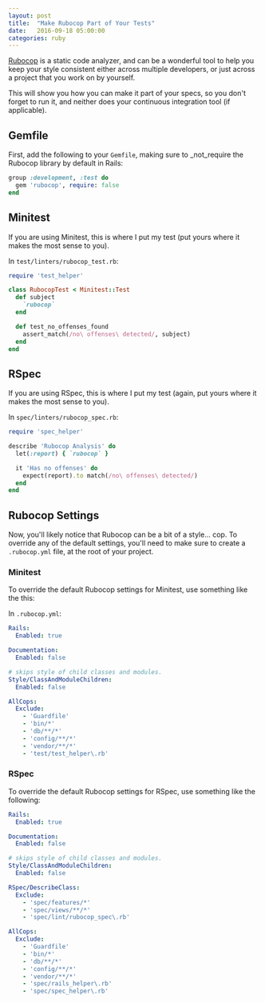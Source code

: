 ```yaml
---
layout: post
title:  "Make Rubocop Part of Your Tests"
date:   2016-09-18 05:00:00
categories: ruby
---
```


[Rubocop](http://batsov.com/rubocop/) is a static code analyzer, and can be a
wonderful tool to help you keep your style consistent either across multiple
developers, or just across a project that you work on by yourself.

This will show you how you can make it part of your specs, so you don't forget
to run it, and neither does your continuous integration tool (if applicable).

## Gemfile

First, add the following to your `Gemfile`, making sure to _not_require the
Rubocop library by default in Rails:

```ruby
group :development, :test do
  gem 'rubocop', require: false
end
```

## Minitest

If you are using Minitest, this is where I put my test (put yours where it makes
the most sense to you).

In `test/linters/rubocop_test.rb`:

```ruby
require 'test_helper'

class RubocopTest < Minitest::Test
  def subject
    `rubocop`
  end

  def test_no_offenses_found
    assert_match(/no\ offenses\ detected/, subject)
  end
end
```

## RSpec

If you are using RSpec, this is where I put my test (again, put yours where it
makes the most sense to you).

In `spec/linters/rubocop_spec.rb`:

```ruby
require 'spec_helper'

describe 'Rubocop Analysis' do
  let(:report) { `rubocop` }

  it 'Has no offenses' do
    expect(report).to match(/no\ offenses\ detected/)
  end
end
```

## Rubocop Settings

Now, you'll likely notice that Rubocop can be a bit of a style... cop. To
override any of the default settings, you'll need to make sure to create a
`.rubocop.yml` file, at the root of your project.

### Minitest

To override the default Rubocop settings for Minitest, use something like the
this:

In `.rubocop.yml`:

```yaml
Rails:
  Enabled: true

Documentation:
  Enabled: false

# skips style of child classes and modules.
Style/ClassAndModuleChildren:
  Enabled: false

AllCops:
  Exclude:
    - 'Guardfile'
    - 'bin/*'
    - 'db/**/*'
    - 'config/**/*'
    - 'vendor/**/*'
    - 'test/test_helper\.rb'
```

### RSpec

To override the default Rubocop settings for RSpec, use something like the
following:

```yaml
Rails:
  Enabled: true

Documentation:
  Enabled: false

# skips style of child classes and modules.
Style/ClassAndModuleChildren:
  Enabled: false

RSpec/DescribeClass:
  Exclude:
    - 'spec/features/*'
    - 'spec/views/**/*'
    - 'spec/lint/rubocop_spec\.rb'

AllCops:
  Exclude:
    - 'Guardfile'
    - 'bin/*'
    - 'db/**/*'
    - 'config/**/*'
    - 'vendor/**/*'
    - 'spec/rails_helper\.rb'
    - 'spec/spec_helper\.rb'
```
